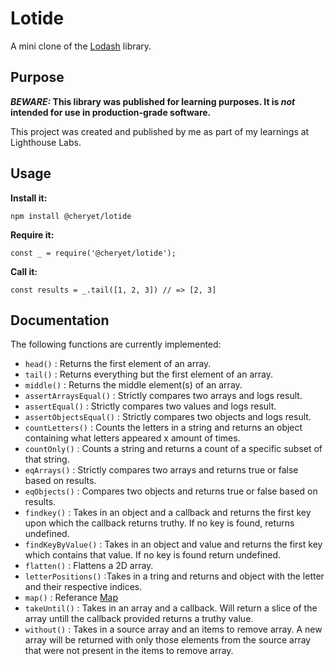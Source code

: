 # Lotide

A mini clone of the [Lodash](https://lodash.com) library.

## Purpose

**_BEWARE:_ This library was published for learning purposes. It is _not_ intended for use in production-grade software.**

This project was created and published by me as part of my learnings at Lighthouse Labs. 

## Usage

**Install it:**

`npm install @cheryet/lotide`

**Require it:**

`const _ = require('@cheryet/lotide');`

**Call it:**

`const results = _.tail([1, 2, 3]) // => [2, 3]`

## Documentation

The following functions are currently implemented:
* `head()` : Returns the first element of an array.
* `tail()` : Returns everything but the first element of an array.
* `middle()` : Returns the middle element(s) of an array.
* `assertArraysEqual()` : Strictly compares two arrays and logs result.
* `assertEqual()` : Strictly compares two values and logs result.
* `assertObjectsEqual()` : Strictly compares two objects and logs result.
* `countLetters()` : Counts the letters in a string and returns an object containing what letters appeared x amount of times.
* `countOnly()` : Counts a string and returns a count of a specific subset of that string. 
* `eqArrays()` : Strictly compares two arrays and returns true or false based on results.
* `eqObjects()` : Compares two objects and returns true or false based on results.
* `findkey()` : Takes in an object and a callback and returns the first key upon which the callback returns truthy. If no key is found, returns undefined.
* `findKeyByValue()` : Takes in an object and value and returns the first key which contains that value. If no key is found return undefined.
* `flatten()` : Flattens a 2D array.
* `letterPositions()` :Takes in a tring and returns and object with the letter and their respective indices.
* `map()` : Referance [Map](https://developer.mozilla.org/en-US/docs/Web/JavaScript/Reference/Global_Objects/Array/map)
* `takeUntil()` : Takes in an array and a callback. Will return a slice of the array untill the callback provided returns a truthy value.
* `without()` : Takes in a source array and an items to remove array. A new array will be returned with only those elements from the source array that were not present in the items to remove array.